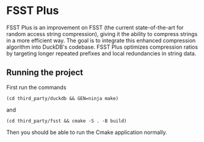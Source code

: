 # FSST Plus 
FSST Plus is an improvement on FSST (the current state-of-the-art for random access string compression), giving it the ability to compress strings in a more efficient way. The goal is to integrate this enhanced compression algorithm into DuckDB's codebase.
FSST Plus optimizes compression ratios by targeting longer repeated prefixes and local redundancies in string data.

## Running the project
First run the commands

```(cd third_party/duckdb && GEN=ninja make)```

and

``
(cd third_party/fsst && cmake -S . -B build)
``

Then you should be able to run the Cmake application normally.